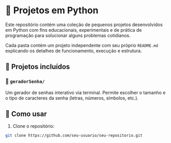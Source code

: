 # 🐍 Projetos em Python

Este repositório contém uma coleção de pequenos projetos desenvolvidos em Python com fins educacionais, experimentais e de prática de programação para solucionar alguns problemas cotidianos.

Cada pasta contém um projeto independente com seu próprio `README.md` explicando os detalhes de funcionamento, execução e estrutura.

## 📁 Projetos incluídos

### 🔐 `geradorSenha/`
Um gerador de senhas interativo via terminal. Permite escolher o tamanho e o tipo de caracteres da senha (letras, números, símbolos, etc.).

## 🚀 Como usar

1. Clone o repositório:
```bash
git clone https://github.com/seu-usuario/seu-repositorio.git
